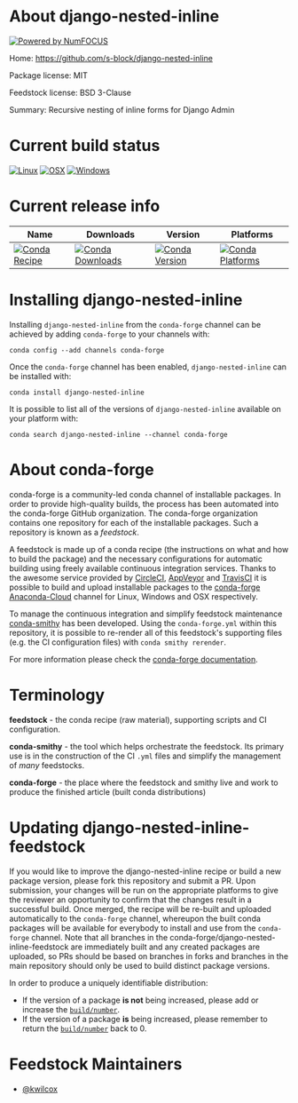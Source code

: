 About django-nested-inline
==========================

[![Powered by NumFOCUS](https://img.shields.io/badge/powered%20by-NumFOCUS-orange.svg?style=flat&colorA=E1523D&colorB=007D8A)](http://numfocus.org)

Home: https://github.com/s-block/django-nested-inline

Package license: MIT

Feedstock license: BSD 3-Clause

Summary: Recursive nesting of inline forms for Django Admin



Current build status
====================

[![Linux](https://img.shields.io/circleci/project/github/conda-forge/django-nested-inline-feedstock/master.svg?label=Linux)](https://circleci.com/gh/conda-forge/django-nested-inline-feedstock)
[![OSX](https://img.shields.io/travis/conda-forge/django-nested-inline-feedstock/master.svg?label=macOS)](https://travis-ci.org/conda-forge/django-nested-inline-feedstock)
[![Windows](https://img.shields.io/appveyor/ci/conda-forge/django-nested-inline-feedstock/master.svg?label=Windows)](https://ci.appveyor.com/project/conda-forge/django-nested-inline-feedstock/branch/master)

Current release info
====================

| Name | Downloads | Version | Platforms |
| --- | --- | --- | --- |
| [![Conda Recipe](https://img.shields.io/badge/recipe-django--nested--inline-green.svg)](https://anaconda.org/conda-forge/django-nested-inline) | [![Conda Downloads](https://img.shields.io/conda/dn/conda-forge/django-nested-inline.svg)](https://anaconda.org/conda-forge/django-nested-inline) | [![Conda Version](https://img.shields.io/conda/vn/conda-forge/django-nested-inline.svg)](https://anaconda.org/conda-forge/django-nested-inline) | [![Conda Platforms](https://img.shields.io/conda/pn/conda-forge/django-nested-inline.svg)](https://anaconda.org/conda-forge/django-nested-inline) |

Installing django-nested-inline
===============================

Installing `django-nested-inline` from the `conda-forge` channel can be achieved by adding `conda-forge` to your channels with:

```
conda config --add channels conda-forge
```

Once the `conda-forge` channel has been enabled, `django-nested-inline` can be installed with:

```
conda install django-nested-inline
```

It is possible to list all of the versions of `django-nested-inline` available on your platform with:

```
conda search django-nested-inline --channel conda-forge
```


About conda-forge
=================

conda-forge is a community-led conda channel of installable packages.
In order to provide high-quality builds, the process has been automated into the
conda-forge GitHub organization. The conda-forge organization contains one repository
for each of the installable packages. Such a repository is known as a *feedstock*.

A feedstock is made up of a conda recipe (the instructions on what and how to build
the package) and the necessary configurations for automatic building using freely
available continuous integration services. Thanks to the awesome service provided by
[CircleCI](https://circleci.com/), [AppVeyor](https://www.appveyor.com/)
and [TravisCI](https://travis-ci.org/) it is possible to build and upload installable
packages to the [conda-forge](https://anaconda.org/conda-forge)
[Anaconda-Cloud](https://anaconda.org/) channel for Linux, Windows and OSX respectively.

To manage the continuous integration and simplify feedstock maintenance
[conda-smithy](https://github.com/conda-forge/conda-smithy) has been developed.
Using the ``conda-forge.yml`` within this repository, it is possible to re-render all of
this feedstock's supporting files (e.g. the CI configuration files) with ``conda smithy rerender``.

For more information please check the [conda-forge documentation](https://conda-forge.org/docs/).

Terminology
===========

**feedstock** - the conda recipe (raw material), supporting scripts and CI configuration.

**conda-smithy** - the tool which helps orchestrate the feedstock.
                   Its primary use is in the construction of the CI ``.yml`` files
                   and simplify the management of *many* feedstocks.

**conda-forge** - the place where the feedstock and smithy live and work to
                  produce the finished article (built conda distributions)


Updating django-nested-inline-feedstock
=======================================

If you would like to improve the django-nested-inline recipe or build a new
package version, please fork this repository and submit a PR. Upon submission,
your changes will be run on the appropriate platforms to give the reviewer an
opportunity to confirm that the changes result in a successful build. Once
merged, the recipe will be re-built and uploaded automatically to the
`conda-forge` channel, whereupon the built conda packages will be available for
everybody to install and use from the `conda-forge` channel.
Note that all branches in the conda-forge/django-nested-inline-feedstock are
immediately built and any created packages are uploaded, so PRs should be based
on branches in forks and branches in the main repository should only be used to
build distinct package versions.

In order to produce a uniquely identifiable distribution:
 * If the version of a package **is not** being increased, please add or increase
   the [``build/number``](https://conda.io/docs/user-guide/tasks/build-packages/define-metadata.html#build-number-and-string).
 * If the version of a package **is** being increased, please remember to return
   the [``build/number``](https://conda.io/docs/user-guide/tasks/build-packages/define-metadata.html#build-number-and-string)
   back to 0.

Feedstock Maintainers
=====================

* [@kwilcox](https://github.com/kwilcox/)

